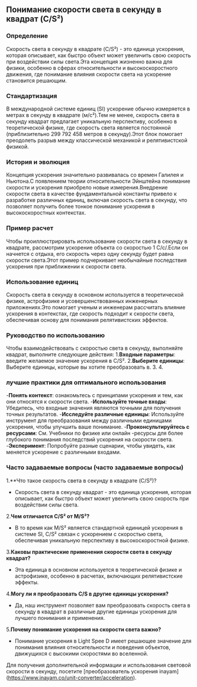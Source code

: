 ## Понимание скорости света в секунду в квадрат (C/S²)

### Определение
Скорость света в секунду в квадрате (C/S²) - это единица ускорения, которая описывает, как быстро объект может увеличить свою скорость при воздействии силы света.Эта концепция жизненно важна для физики, особенно в сферах относительности и высокоскоростного движения, где понимание влияния скорости света на ускорение становится решающим.

### Стандартизация
В международной системе единиц (SI) ускорение обычно измеряется в метрах в секунду в квадрате (м/с²).Тем не менее, скорость света в секунду квадрат предлагает уникальную перспективу, особенно в теоретической физике, где скорость света является постоянной (приблизительно 299 792 458 метров в секунду).Этот блок помогает преодолеть разрыв между классической механикой и релятивистской физикой.

### История и эволюция
Концепция ускорения значительно развивалась со времен Галилея и Ньютона.С появлением теории относительности Эйнштейна понимание скорости и ускорения приобрело новые измерения.Внедрение скорости света в качестве фундаментальной константы привело к разработке различных единиц, включая скорость света в секунду, что позволяет получить более тонкое понимание ускорения в высокоскоростных контекстах.

### Пример расчет
Чтобы проиллюстрировать использование скорости света в секунду в квадрате, рассмотрим ускорение объекта со скоростью 1 C/с/.Если он начнется с отдыха, его скорость через одну секунду будет равна скорости света.Этот пример подчеркивает необычайные последствия ускорения при приближении к скорости света.

### Использование единиц
Скорость света в секунду в основном используется в теоретической физике, астрофизике и усовершенствованных инженерных приложениях.Это помогает ученым и инженерам рассчитать влияние ускорения в контекстах, где скорость подходит к скорости света, обеспечивая основу для понимания релятивистских эффектов.

### Руководство по использованию
Чтобы взаимодействовать с скоростью света в секунду, выполняйте квадрат, выполните следующие действия:
1.**Входные параметры**: введите желаемое значение ускорения в C/S².
2.**Выберите единицы**: Выберите единицы, которые вы хотите преобразовать в.
3.
4.

### лучшие практики для оптимального использования
-**Понять контекст**: ознакомьтесь с принципами ускорения и тем, как они относятся к скорости света.
-**Используйте точные входы**: Убедитесь, что входные значения являются точными для получения точных результатов.
-**Исследуйте различные единицы**: Используйте инструмент для преобразования между различными единицами ускорения, чтобы улучшить ваше понимание.
-**Проконсультируйтесь с ресурсами**: См. Учебники по физике или онлайн -ресурсы для более глубокого понимания последствий ускорения на скорости света.
-**Эксперимент**: Попробуйте разные сценарии, чтобы увидеть, как меняется ускорение с различными входами.

### Часто задаваемые вопросы (часто задаваемые вопросы)

1.**Что такое скорость света в секунду в квадрате (C/S²)?
- Скорость света в секунду квадрат - это единица ускорения, которая описывает, как быстро объект может увеличить свою скорость при воздействии силы света.

2.**Чем отличается C/S² от M/S²?**
- В то время как M/S² является стандартной единицей ускорения в системе SI, C/S² связан с ускорением с скоростью света, обеспечивая уникальную перспективу в высокоскоростной физике.

3.**Каковы практические применения скорости света в секунду квадрат?**
- Эта единица в основном используется в теоретической физике и астрофизике, особенно в расчетах, включающих релятивистские эффекты.

4.**Могу ли я преобразовать C/S в другие единицы ускорения?**
- Да, наш инструмент позволяет вам преобразовать скорость света в секунду в квадрат в различные другие единицы ускорения для лучшего понимания и применения.

5.**Почему понимание ускорения на скорости света важно?**
- Понимание ускорения в Light Spee D имеет решающее значение для понимания влияния относительности и поведения объектов, движущихся с высокими скоростями во вселенной.

Для получения дополнительной информации и использования световой скорости в секунду, посетите [преобразователь ускорения inayam] (https://www.inayam.co/unit-converter/acceleration).